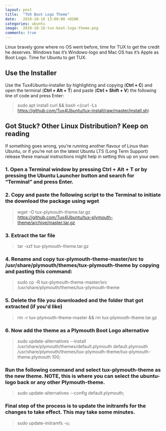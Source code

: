 ```yaml
---
layout: post
title:  "TUX Boot Logo Theme"
date:   2018-10-16 13:00:00 +0200
categories: ubuntu
image:  2018-10-16-tux-boot-logo-theme.png
comments: true
---
```

Linux bravely gone where no OS went before, time for TUX to get the credit he deserves. Windows has it’s Windows-logo and Mac OS has it’s Apple as Boot Logo. Time for Ubuntu to get TUX.

## Use the Installer
Use the Tux4Ubuntu-installer by highlighting and copying (__Ctrl + C__) and open the terminal (__Ctrl + Alt + T__) and paste (__Ctrl + Shift + V__) the following line of code and press Enter:

> sudo apt install curl && bash <(curl -Ls https://github.com/Tux4Ubuntu/tux-install/raw/master/install.sh)

## Got Stuck? Other Linux Distribution? Keep on reading
If something goes wrong, you’re running another flavour of Linux than Ubuntu, or if you’re not on the latest Ubuntu LTS (Long Term Support) release these manual instructions might help in setting this up on your own:

### 1. Open a Terminal window by pressing Ctrl + Alt + T or by pressing the Ubuntu Launcher button and search for “Terminal” and press Enter.

### 2. Copy and paste the following script to the Terminal to initiate the download the package using wget

> wget -O tux-plymouth-theme.tar.gz https://github.com/Tux4Ubuntu/tux-plymouth-theme/archive/master.tar.gz

### 3. Extract the tar file

> tar -xzf tux-plymouth-theme.tar.gz

### 4. Rename and copy tux-plymouth-theme-master/src to /usr/share/plymouth/themes/tux-plymouth-theme by copying and pasting this command:

> sudo cp -R tux-plymouth-theme-master/src /usr/share/plymouth/themes/tux-plymouth-theme

### 5. Delete the file you downloaded and the folder that got extracted (if you'd like)

> rm -r tux-plymouth-theme-master && rm tux-plymouth-theme.tar.gz

### 6. Now add the theme as a Plymouth Boot Logo alternative

> sudo update-alternatives --install /usr/share/plymouth/themes/default.plymouth default.plymouth /usr/share/plymouth/themes/tux-plymouth-theme/tux-plymouth-theme.plymouth 100;

### Run the following command and select tux-plymouth-theme as the new theme. NOTE, this is where you can select the ubuntu-logo back or any other Plymouth-theme.

> sudo update-alternatives --config default.plymouth;

### Final step of the process is to update the initramfs for the changes to take effect. This may take some minutes.

> sudo update-initramfs -u;
